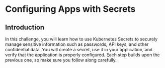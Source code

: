 # Configuring Apps with Secrets

## Introduction

In this challenge, you will learn how to use Kubernetes Secrets to securely manage sensitive information such as passwords, API keys, and other confidential data. You will create a secret, use it in your application, and verify that the application is properly configured. Each step builds upon the previous one, so make sure you follow along carefully.
